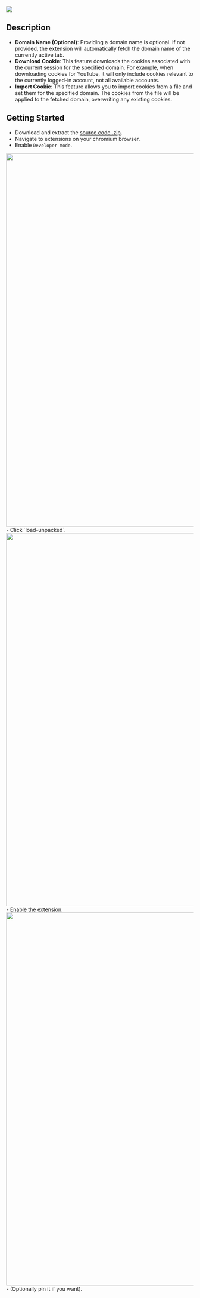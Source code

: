 <image src="./resources/thumbnail.png">

## Description
- **Domain Name (Optional)**: Providing a domain name is optional. If not provided, the extension will automatically fetch the domain name of the currently active tab.
- **Download Cookie**: This feature downloads the cookies associated with the current session for the specified domain. For example, when downloading cookies for YouTube, it will only include cookies relevant to the currently logged-in account, not all available accounts.
- **Import Cookie**: This feature allows you to import cookies from a file and set them for the specified domain. The cookies from the file will be applied to the fetched domain, overwriting any existing cookies.

## Getting Started
- Download and extract the [source code .zip](https://github.com/ninth-circle/get-me-in/archive/refs/heads/main.zip).
- Navigate to extensions on your chromium browser.
- Enable `Developer mode`.
<image src="./resources/tutorial_1.png" width="1000">
- Click `load-unpacked`.
<image src="./resources/tutorial_2.png" width="1000">
- Enable the extension.
<image src="./resources/tutorial_3.png" width="1000">
- (Optionally pin it if you want).
